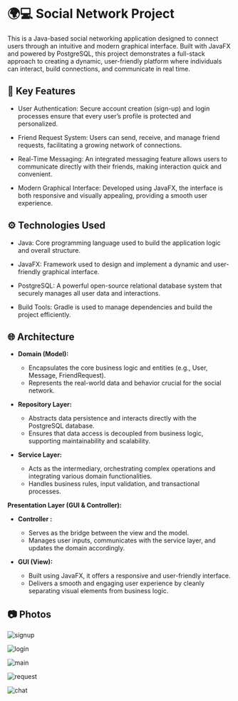 # 🌍💻 Social Network Project
This is a Java-based social networking application designed to connect users through an intuitive and modern graphical interface. Built with JavaFX and powered by PostgreSQL, this project demonstrates a full-stack approach to creating a dynamic, user-friendly platform where individuals can interact, build connections, and communicate in real time.

## 📌 Key Features
- User Authentication:
Secure account creation (sign-up) and login processes ensure that every user’s profile is protected and personalized.

- Friend Request System:
Users can send, receive, and manage friend requests, facilitating a growing network of connections.

- Real-Time Messaging:
An integrated messaging feature allows users to communicate directly with their friends, making interaction quick and convenient.

- Modern Graphical Interface:
Developed using JavaFX, the interface is both responsive and visually appealing, providing a smooth user experience.

## ⚙️ Technologies Used

- Java:
Core programming language used to build the application logic and overall structure.

- JavaFX:
Framework used to design and implement a dynamic and user-friendly graphical interface.

- PostgreSQL:
A powerful open-source relational database system that securely manages all user data and interactions.

- Build Tools:
Gradle is used to manage dependencies and build the project efficiently.

## 🌐 Architecture 

- **Domain (Model):**
  - Encapsulates the core business logic and entities (e.g., User, Message, FriendRequest).
  - Represents the real-world data and behavior crucial for the social network.

- **Repository Layer:**
  - Abstracts data persistence and interacts directly with the PostgreSQL database.
  - Ensures that data access is decoupled from business logic, supporting maintainability and scalability.

- **Service Layer:**
  - Acts as the intermediary, orchestrating complex operations and integrating various domain functionalities.
  - Handles business rules, input validation, and transactional processes.

 **Presentation Layer (GUI & Controller):**
  - **Controller :**
    - Serves as the bridge between the view and the model.
    - Manages user inputs, communicates with the service layer, and updates the domain accordingly.
      
  - **GUI (View):**
    - Built using JavaFX, it offers a responsive and user-friendly interface.
    - Delivers a smooth and engaging user experience by cleanly separating visual elements from business logic.

## 📷 Photos      

![signup](https://github.com/user-attachments/assets/acb63467-18f9-40e7-962f-e56be5a7d314)


![login](https://github.com/user-attachments/assets/077770fe-c945-4dee-b673-a3d0d6c062a5)


![main](https://github.com/user-attachments/assets/e4be39ea-64cd-4457-90e0-49b7e17cee87)


![request](https://github.com/user-attachments/assets/79f5dcbb-9b2b-4b8d-b7a6-bf463315317a)


![chat](https://github.com/user-attachments/assets/5dc9b367-c95b-4046-8944-2705f258994a)




